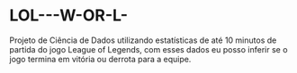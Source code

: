 # LOL---W-OR-L-
Projeto de Ciência de Dados utilizando estatísticas de até 10 minutos de partida do jogo League of Legends, com esses dados eu posso inferir se o jogo termina em vitória ou derrota para a equipe.
